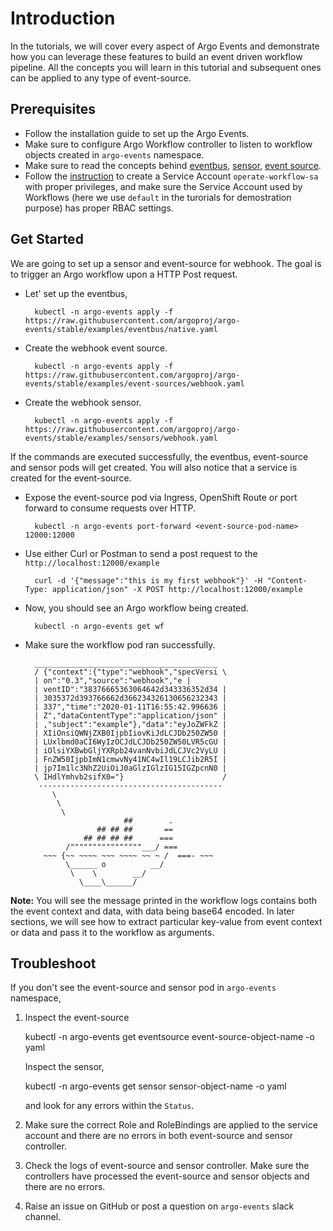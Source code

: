 # Introduction

In the tutorials, we will cover every aspect of Argo Events and demonstrate how
you can leverage these features to build an event driven workflow pipeline. All
the concepts you will learn in this tutorial and subsequent ones can be applied
to any type of event-source.

## Prerequisites

- Follow the installation guide to set up the Argo Events.
- Make sure to configure Argo Workflow controller to listen to workflow objects
  created in `argo-events` namespace.
- Make sure to read the concepts behind
  [eventbus](https://argoproj.github.io/argo-events/concepts/eventbus/),
  [sensor](https://argoproj.github.io/argo-events/concepts/sensor/),
  [event source](https://argoproj.github.io/argo-events/concepts/event_source/).
- Follow the
  [instruction](https://github.com/argoproj/argo-events/tree/master/examples) to
  create a Service Account `operate-workflow-sa` with proper privileges, and
  make sure the Service Account used by Workflows (here we use `default` in the
  turorials for demostration purpose) has proper RBAC settings.

## Get Started

We are going to set up a sensor and event-source for webhook. The goal is to
trigger an Argo workflow upon a HTTP Post request.

- Let' set up the eventbus,

        kubectl -n argo-events apply -f https://raw.githubusercontent.com/argoproj/argo-events/stable/examples/eventbus/native.yaml

- Create the webhook event source.

        kubectl -n argo-events apply -f https://raw.githubusercontent.com/argoproj/argo-events/stable/examples/event-sources/webhook.yaml

- Create the webhook sensor.

        kubectl -n argo-events apply -f https://raw.githubusercontent.com/argoproj/argo-events/stable/examples/sensors/webhook.yaml

If the commands are executed successfully, the eventbus, event-source and sensor
pods will get created. You will also notice that a service is created for the
event-source.

- Expose the event-source pod via Ingress, OpenShift Route or port forward to
  consume requests over HTTP.

        kubectl -n argo-events port-forward <event-source-pod-name> 12000:12000

- Use either Curl or Postman to send a post request to the
  `http://localhost:12000/example`

        curl -d '{"message":"this is my first webhook"}' -H "Content-Type: application/json" -X POST http://localhost:12000/example

- Now, you should see an Argo workflow being created.

        kubectl -n argo-events get wf

- Make sure the workflow pod ran successfully.

        _________________________________________
        / {"context":{"type":"webhook","specVersi \
        | on":"0.3","source":"webhook","e |
        | ventID":"38376665363064642d343336352d34 |
        | 3035372d393766662d366234326130656232343 |
        | 337","time":"2020-01-11T16:55:42.996636 |
        | Z","dataContentType":"application/json" |
        | ,"subject":"example"},"data":"eyJoZWFkZ |
        | XIiOnsiQWNjZXB0IjpbIiovKiJdLCJDb250ZW50 |
        | LUxlbmd0aCI6WyIzOCJdLCJDb250ZW50LVR5cGU |
        | iOlsiYXBwbGljYXRpb24vanNvbiJdLCJVc2VyLU |
        | FnZW50IjpbImN1cmwvNy41NC4wIl19LCJib2R5I |
        | jp7Im1lc3NhZ2UiOiJ0aGlzIGlzIG15IGZpcnN0 |
        \ IHdlYmhvb2sifX0="}                      /
         -----------------------------------------
            \
             \
              \
                            ##        .
                      ## ## ##       ==
                   ## ## ## ##      ===
               /""""""""""""""""___/ ===
          ~~~ {~~ ~~~~ ~~~ ~~~~ ~~ ~ /  ===- ~~~
               \______ o          __/
                \    \        __/
                  \____\______/

<b>Note:</b> You will see the message printed in the workflow logs contains both
the event context and data, with data being base64 encoded. In later sections,
we will see how to extract particular key-value from event context or data and
pass it to the workflow as arguments.

## Troubleshoot

If you don't see the event-source and sensor pod in `argo-events` namespace,

1. Inspect the event-source

   kubectl -n argo-events get eventsource event-source-object-name -o yaml

   Inspect the sensor,

   kubectl -n argo-events get sensor sensor-object-name -o yaml

   and look for any errors within the `Status`.

2. Make sure the correct Role and RoleBindings are applied to the service
   account and there are no errors in both event-source and sensor controller.
3. Check the logs of event-source and sensor controller. Make sure the
   controllers have processed the event-source and sensor objects and there are
   no errors.
4. Raise an issue on GitHub or post a question on `argo-events` slack channel.
